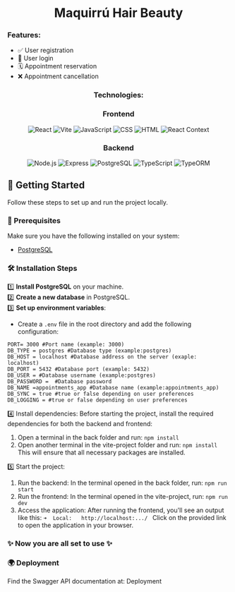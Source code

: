 <h1 align="center">Maquirrú Hair Beauty</h1>

<h3>Features:</h3>

- ✅ User registration
- 🔑 User login  
- 🗓 Appointment reservation
- ❌ Appointment cancellation

<h3 align="center">Technologies:</h3>


<div align="center">
   
### Frontend
  
![React](https://img.shields.io/badge/React-61DAFB?style=for-the-badge&logo=react&logoColor=white)
![Vite](https://img.shields.io/badge/Vite-646CFF?style=for-the-badge&logo=vite&logoColor=white)
![JavaScript](https://img.shields.io/badge/JavaScript-F7DF1E?style=for-the-badge&logo=javascript&logoColor=black)
![CSS](https://img.shields.io/badge/CSS-1572B6?style=for-the-badge&logo=css3&logoColor=white)
![HTML](https://img.shields.io/badge/HTML-E34F26?style=for-the-badge&logo=html5&logoColor=white)
![React Context](https://img.shields.io/badge/React_Context-61DAFB?style=for-the-badge&logo=react&logoColor=white)

### Backend
   
![Node.js](https://img.shields.io/badge/Node.js-339933?style=for-the-badge&logo=node.js&logoColor=white)
![Express](https://img.shields.io/badge/Express-000000?style=for-the-badge&logo=express&logoColor=white)
![PostgreSQL](https://img.shields.io/badge/PostgreSQL-316192?style=for-the-badge&logo=postgresql&logoColor=white)
![TypeScript](https://img.shields.io/badge/TypeScript-3178C6?style=for-the-badge&logo=typescript&logoColor=white)
![TypeORM](https://img.shields.io/badge/TypeORM-FF9800?style=for-the-badge&logo=typeorm&logoColor=white)

</div>

## 🚀 Getting Started

Follow these steps to set up and run the project locally.

### 📌 Prerequisites
Make sure you have the following installed on your system:
- [PostgreSQL](https://www.postgresql.org/download/)

### 🛠️ Installation Steps

1️⃣ **Install PostgreSQL** on your machine.  
2️⃣ **Create a new database** in PostgreSQL.  
3️⃣ **Set up environment variables**:  
   - Create a `.env` file in the root directory and add the following configuration:

```env
PORT= 3000 #Port name (example: 3000)
DB_TYPE = postgres #Database type (example:postgres)
DB_HOST = localhost #Database address on the server (exaple: localhost)
DB_PORT = 5432 #Database port (example: 5432)
DB_USER = #Database username (example:postgres)
DB_PASSWORD =  #Database password
DB_NAME =appointments_app #Database name (example:appointments_app)
DB_SYNC = true #true or false depending on user preferences
DB_LOGGING = #true or false depending on user preferences

```
4️⃣ Install dependencies:
Before starting the project, install the required dependencies for both the backend and frontend:
1. Open a terminal in the back folder and run:
`npm install`
2. Open another terminal in the vite-project folder and run:
`npm install`
This will ensure that all necessary packages are installed.

5️⃣ Start the project:
1. Run the backend: In the terminal opened in the back folder, run:
`npm run start`
2. Run the frontend: In the terminal opened in the vite-project, run:
`npm run dev`
3. Access the application: After running the frontend, you'll see an output like this:
`➜  Local:   http://localhost:.../ `
Click on the provided link to open the application in your browser.

### ✨ Now you are all set to use ✨

### 🌍 Deployment
Find the Swagger API documentation at: Deployment
